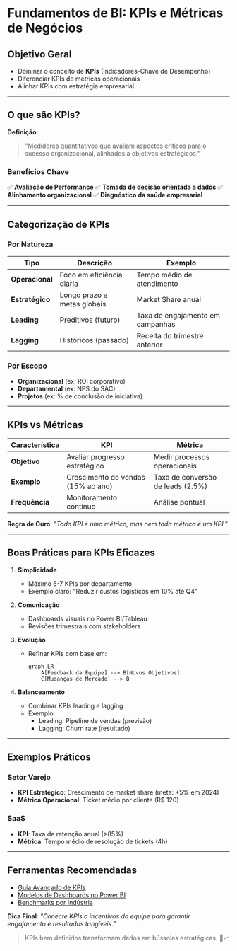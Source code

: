 # Fundamentos de BI: KPIs e Métricas de Negócios

## Objetivo Geral

- Dominar o conceito de **KPIs** (Indicadores-Chave de Desempenho)
- Diferenciar KPIs de métricas operacionais
- Alinhar KPIs com estratégia empresarial

---

## O que são KPIs?

**Definição**:

> "Medidores quantitativos que avaliam aspectos críticos para o sucesso organizacional, alinhados a objetivos estratégicos."

### Benefícios Chave

✅ **Avaliação de Performance**
✅ **Tomada de decisão orientada a dados**
✅ **Alinhamento organizacional**
✅ **Diagnóstico da saúde empresarial**

---

## Categorização de KPIs

### Por Natureza

| Tipo            | Descrição                   | Exemplo                          |
| --------------- | --------------------------- | -------------------------------- |
| **Operacional** | Foco em eficiência diária   | Tempo médio de atendimento       |
| **Estratégico** | Longo prazo e metas globais | Market Share anual               |
| **Leading**     | Preditivos (futuro)         | Taxa de engajamento em campanhas |
| **Lagging**     | Históricos (passado)        | Receita do trimestre anterior    |

### Por Escopo

- **Organizacional** (ex: ROI corporativo)
- **Departamental** (ex: NPS do SAC)
- **Projetos** (ex: % de conclusão de iniciativa)

---

## KPIs vs Métricas

| Característica | KPI                                | Métrica                           |
| -------------- | ---------------------------------- | --------------------------------- |
| **Objetivo**   | Avaliar progresso estratégico      | Medir processos operacionais      |
| **Exemplo**    | Crescimento de vendas (15% ao ano) | Taxa de conversão de leads (2.5%) |
| **Frequência** | Monitoramento contínuo             | Análise pontual                   |

**Regra de Ouro**:
_"Todo KPI é uma métrica, mas nem toda métrica é um KPI."_

---

## Boas Práticas para KPIs Eficazes

1. **Simplicidade**

   - Máximo 5-7 KPIs por departamento
   - Exemplo claro: "Reduzir custos logísticos em 10% até Q4"

2. **Comunicação**

   - Dashboards visuais no Power BI/Tableau
   - Revisões trimestrais com stakeholders

3. **Evolução**

   - Refinar KPIs com base em:
     ```mermaid
     graph LR
         A[Feedback da Equipe] --> B[Novos Objetivos]
         C[Mudanças de Mercado] --> B
     ```

4. **Balanceamento**
   - Combinar KPIs leading e lagging
   - Exemplo:
     - Leading: Pipeline de vendas (previsão)
     - Lagging: Churn rate (resultado)

---

## Exemplos Práticos

### Setor Varejo

- **KPI Estratégico**: Crescimento de market share (meta: +5% em 2024)
- **Métrica Operacional**: Ticket médio por cliente (R$ 120)

### SaaS

- **KPI**: Taxa de retenção anual (>85%)
- **Métrica**: Tempo médio de resolução de tickets (4h)

---

## Ferramentas Recomendadas

- [Guia Avançado de KPIs](https://www.monday.com)
- [Modelos de Dashboards no Power BI](https://learn.microsoft.com)
- [Benchmarks por Indústria](https://www.datapine.com)

**Dica Final**:
_"Conecte KPIs a incentivos da equipe para garantir engajamento e resultados tangíveis."_

> KPIs bem definidos transformam dados em bússolas estratégicas. 🧭📈
